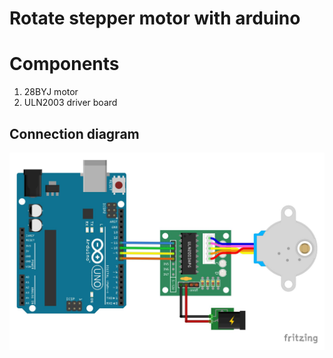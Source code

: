 # Rotate stepper motor with arduino

# Components

1. 28BYJ motor
2. ULN2003 driver board

## Connection diagram

![schematics](28BYJ-48%20motor%20with%20ULN2003%20driver%20board.jpg)
